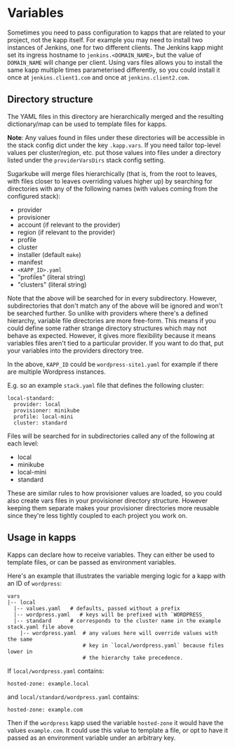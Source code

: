 # Variables
Sometimes you need to pass configuration to kapps that are related to your 
project, not the kapp itself. For example you may need to install two instances
of Jenkins, one for two different clients. The Jenkins kapp might set its 
ingress hostname to `jenkins.<DOMAIN_NAME>`, but the value of `DOMAIN_NAME` 
will change per client. Using vars files allows you to install the same kapp
multiple times parameterised differently, so you could install it once at 
`jenkins.client1.com` and once at `jenkins.client2.com`. 

## Directory structure
The YAML files in this directory are hierarchically merged and the resulting 
dictionary/map can be used to template files for kapps. 

**Note**: Any values found in files under these directories will be accessible 
in the stack config dict under the key `.kapp.vars`. If you need tailor top-level
values per cluster/region, etc. put those values into files under a directory
listed under the `providerVarsDirs` stack config setting.

Sugarkube will merge files hierarchically (that is, from the root to leaves, with files closer to 
leaves overriding values higher up) by searching for directories with any 
of the following names (with values coming from the configured stack): 

  * provider
  * provisioner
  * account (if relevant to the provider)
  * region (if relevant to the provider)
  * profile
  * cluster
  * installer (default `make`)
  * manifest
  * `<KAPP_ID>.yaml`
  * "profiles" (literal string)
  * "clusters" (literal string)      

Note that the above will be searched for in every subdirectory. However, 
subdirectories that don't match any of the above will be ignored and won't be 
searched further. So unlike with providers where there's a defined hierarchy, 
variable file directories are more free-form. This means if you could define 
some rather strange directory structures which may not behave as expected. 
However, it gives more flexibility because it means variables files aren't tied 
to a particular provider. If you want to do that, put your variables into the 
providers directory tree.

In the above, `KAPP_ID` could be `wordpress-site1.yaml` for example if there 
are multiple Wordpress instances.

E.g. so an example `stack.yaml` file that defines the following cluster:
```
local-standard:
  provider: local
  provisioner: minikube
  profile: local-mini
  cluster: standard
```
Files will be searched for in subdirectories called any of the following at 
each level:
* local
* minikube
* local-mini
* standard

These are similar rules to how provisioner values are loaded, so you could also
create vars files in your provisioner directory structure. However keeping them
separate makes your provisioner directories more reusable since they're less
tightly coupled to each project you work on. 

## Usage in kapps
Kapps can declare how to receive variables. They can either be used to template
files, or can be passed as environment variables.

Here's an example that illustrates the variable merging logic for a kapp with
an ID of `wordpress`:
```
vars
|-- local
  |-- values.yaml   # defaults, passed without a prefix
  |-- wordpress.yaml   # keys will be prefixed with `WORDPRESS_
  |-- standard      # corresponds to the cluster name in the example stack.yaml file above
    |-- wordpress.yaml  # any values here will override values with the same 
                        # key in `local/wordpress.yaml` because files lower in 
                        # the hierarchy take precedence. 
```
If `local/wordpress.yaml` contains:
```
hosted-zone: example.local
```
and `local/standard/wordpress.yaml` contains:
```
hosted-zone: example.com
```
Then if the `wordpress` kapp used the variable `hosted-zone` it would have the 
values `example.com`. It could use this value to template a file, or opt to
have it passed as an environment variable under an arbitrary key. 

